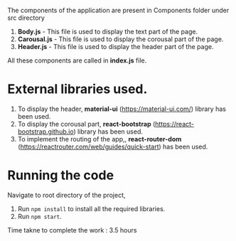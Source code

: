 The components of the application are present in Components folder under src directory

1. **Body.js** - This file is used to display the text part of the page.
2. **Carousal.js** - This file is used to display the corousal part of the page.
3. **Header.js** - This file is used to display the header part of the page.

All these components are called in **index.js** file.

# External libraries used.

1. To display the header, **material-ui** (https://material-ui.com/) library has been used.
2. To display the corousal part, **react-bootstrap** (https://react-bootstrap.github.io) library has been used.
3. To implement the routing of the app,, **react-router-dom** (https://reactrouter.com/web/guides/quick-start) has been used.

# Running the code
Navigate to root directory of the project,

1. Run `npm install` to install all the required libraries.
2. Run `npm start`.

Time takne to complete the work : 3.5 hours
